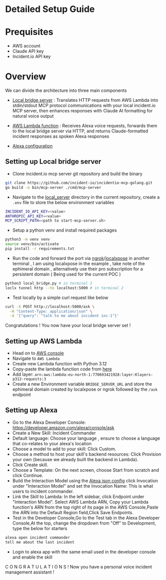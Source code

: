 # Detailed Setup Guide

# Prequisites

- AWS account
- Claude API key
- Incident.io API key

# Overview

We can divide the architecture into three main components

- [Local bridge server](#setting-up-local-bridge-server) : Translates HTTP requests from AWS Lambda into stdin/stdout MCP protocol communications with your local incident.io MCP server, then enhances responses with Claude AI formatting for natural voice output

- [AWS Lambda function](#setting-up-aws-lambda) : Receives Alexa voice requests, forwards them to the local bridge server via HTTP, and returns Claude-formatted incident responses as spoken Alexa responses

- [Alexa configuration](#setting-up-alexa)

## Setting up Local bridge server

- Clone incident.io mcp server git repository and build the binary

```bash
git clone https://github.com/incident-io/incidentio-mcp-golang.git
go build -o bin/mcp-server ./cmd/mcp-server
```

- Navigate to the [local_server](../src/local_server/) directory in the current repository,
create a `.env` file to store the below environment variables

```bash
INCIDENT_IO_API_KEY=<value>
ANTHROPIC_API_KEY=<value>
MCP_SCRIPT_PATH=<path to start-mcp-server.sh>
```

- Setup a python venv and install required packages

```bash
python3 -m venv venv
source venv/bin/activate
pip install -r requirements.txt
```

- Run the code and forward the port via [ngrok](https://ngrok.com/docs)/[localxpose](https://localxpose.io/dashboard/access) in another terminal , I am using localxpose in the example , take note of the ephimeral domain , alternatively use their pro subscription for a persistent domain ( Being used for the current POC )

```bash
python3 local_bridge.py # in terminal 1
loclx tunnel http --to localhost:5000 # in terminal 2
```

- Test locally by a simple curl request like below

```bash
curl -X POST http://localhost:5000/ask \
  -H "Content-Type: application/json" \
  -d '{"query": "talk to me about incident inc-1"}'
```

Congratulations ! You now have your local bridge server set !

## Setting up AWS Lambda

- Head on to [AWS console](https://console.aws.amazon.com/)
- Navigate to `AWS Lambda`
- Create new Lambda function with Python 3.12
- Copy-paste the lambda function code from [here](../src/aws-lamda-script/lambda_function.py)
- Add layer: `arn:aws:lambda:eu-north-1:770693421928:layer:Klayers-p312-requests:3`
- Create a new Environment variable `BRIDGE_SERVER_URL` and store the ephimeral domain created by localxpose or ngrok followed by the `/ask` endpoint

## Setting up Alexa

- Go to the Alexa Developer Console: https://developer.amazon.com/alexa/console/ask
- Create a New Skill: Incident Commander
- Default language: Choose your language , ensure to choose a language that co-relates to
your alexa's location
- Choose a model to add to your skill: Click Custom.
- Choose a method to host your skill's backend resources: Click Provision your own (because we already built the backend in Lambda).
- Click Create skill.
- Choose a Template: On the next screen, choose Start from scratch and click Continue.
- Build the Interaction Model using the [Alexa json config](../src/alexa-config/)
 click Invocation under "Interaction Model" and set the Invocation Name: This is what users to incident commander.
- Link the Skill to Lambda: In the left sidebar, click Endpoint under "Interaction Model".
Select AWS Lambda ARN, Copy your Lambda function's ARN from the top right of its page in the AWS Console,Paste the ARN into the Default Region field,Click Save Endpoints.
- Test in the Developer Console,Go to the Test tab in the Alexa Developer Console,At the top, change the dropdown from "Off" to Development, type the below for starters
```bash
alexa open incident commander
tell me about the last incident
```
- Login to alexa app with the same email used in the developer console and enable the skill

C O N G R A T U L A T I O N S ! 
Now you have a personal voice incident management assistant !









